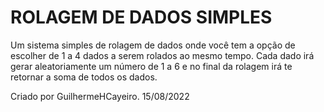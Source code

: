 # ROLAGEM DE DADOS SIMPLES


Um sistema simples de rolagem de dados onde você tem a opção de escolher de 1 a 4 dados a serem rolados ao mesmo tempo.
Cada dado irá gerar aleatoriamente um número de 1 a 6 e no final da rolagem irá te retornar a soma de todos os dados.


Criado por GuilhermeHCayeiro. 15/08/2022
